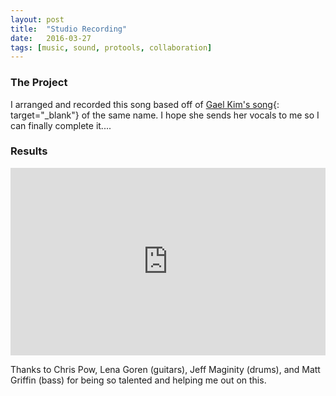 ```yaml
---
layout: post
title:  "Studio Recording"
date:   2016-03-27
tags: [music, sound, protools, collaboration]
---
```

### The Project
I arranged and recorded this song based off of [Gael Kim's song](https://soundcloud.com/gael-kim/please-dont){: target="\_blank"} of the same name. I hope she sends her vocals to me so I can finally complete it....

### Results
<iframe width="100%" height="300" scrolling="no" frameborder="no" src="https://w.soundcloud.com/player/?url=https%3A//api.soundcloud.com/tracks/343265527&amp;color=%23ff5500&amp;auto_play=false&amp;hide_related=false&amp;show_comments=true&amp;show_user=true&amp;show_reposts=false&amp;visual=true"></iframe>

Thanks to Chris Pow, Lena Goren (guitars), Jeff Maginity (drums), and Matt Griffin (bass) for being so talented and helping me out on this.
